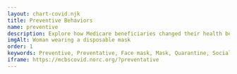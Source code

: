 ```yaml
---
layout: chart-covid.njk
title: Preventive Behaviors
name: preventive
description: Explore how Medicare beneficiaries changed their health behaviors during the COVID-19 pandemic.
imgAlt: Woman wearing a disposable mask
order: 1
keywords: Preventive, Preventative, Face mask, Mask, Quarantine, Social distancing, Social distance, Isolation, Guidance, Guidelines, Safety, Supplies, Provider, Doctor, Chronic, Coronavirus, Sex, Gender, Age, Income, Race, Ethnicity, Language, English, Dual, Dual eligible, Smoking, Smoker, Tobacco, Immune system, Behavior, Medicare Advantage, Pandemic, Dually eligible
iframe: https://mcbscovid.norc.org/?preventative
---
```

